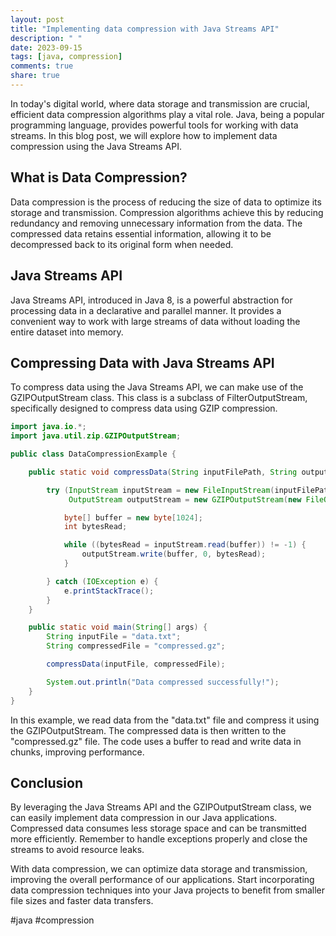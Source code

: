 ```yaml
---
layout: post
title: "Implementing data compression with Java Streams API"
description: " "
date: 2023-09-15
tags: [java, compression]
comments: true
share: true
---
```


In today's digital world, where data storage and transmission are crucial, efficient data compression algorithms play a vital role. Java, being a popular programming language, provides powerful tools for working with data streams. In this blog post, we will explore how to implement data compression using the Java Streams API.

## What is Data Compression?

Data compression is the process of reducing the size of data to optimize its storage and transmission. Compression algorithms achieve this by reducing redundancy and removing unnecessary information from the data. The compressed data retains essential information, allowing it to be decompressed back to its original form when needed.

## Java Streams API

Java Streams API, introduced in Java 8, is a powerful abstraction for processing data in a declarative and parallel manner. It provides a convenient way to work with large streams of data without loading the entire dataset into memory.

## Compressing Data with Java Streams API

To compress data using the Java Streams API, we can make use of the GZIPOutputStream class. This class is a subclass of FilterOutputStream, specifically designed to compress data using GZIP compression.

```java
import java.io.*;
import java.util.zip.GZIPOutputStream;

public class DataCompressionExample {

    public static void compressData(String inputFilePath, String outputFilePath) {

        try (InputStream inputStream = new FileInputStream(inputFilePath);
             OutputStream outputStream = new GZIPOutputStream(new FileOutputStream(outputFilePath))) {

            byte[] buffer = new byte[1024];
            int bytesRead;

            while ((bytesRead = inputStream.read(buffer)) != -1) {
                outputStream.write(buffer, 0, bytesRead);
            }

        } catch (IOException e) {
            e.printStackTrace();
        }
    }

    public static void main(String[] args) {
        String inputFile = "data.txt";
        String compressedFile = "compressed.gz";

        compressData(inputFile, compressedFile);

        System.out.println("Data compressed successfully!");
    }
}
```

In this example, we read data from the "data.txt" file and compress it using the GZIPOutputStream. The compressed data is then written to the "compressed.gz" file. The code uses a buffer to read and write data in chunks, improving performance.

## Conclusion

By leveraging the Java Streams API and the GZIPOutputStream class, we can easily implement data compression in our Java applications. Compressed data consumes less storage space and can be transmitted more efficiently. Remember to handle exceptions properly and close the streams to avoid resource leaks.

With data compression, we can optimize data storage and transmission, improving the overall performance of our applications. Start incorporating data compression techniques into your Java projects to benefit from smaller file sizes and faster data transfers.

#java #compression